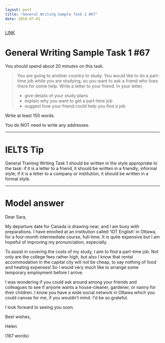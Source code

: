 ```yaml
---
layout: post
title: "General Writing Sample Task 1 #67"
date: 2019-07-01
---
```


[LINK](https://www.ielts-exam.net/general_writing_samples_task_1/937/)

# General Writing Sample Task 1 #67
You should spend about 20 minutes on this task.

> You are going to another country to study. You would like to do a part-time job while you are studying, so you want to ask a friend who lives there for some help.
> Write a letter to your friend. In your letter,
> - give details of your study plans
> - explain why you want to get a part-time job
> - suggest how your friend could help you find a job

Write at least 150 words.

You do NOT need to write any addresses.

----
# IELTS Tip
General Training Writing Task 1 should be written in the style appropriate to the task: if it is a letter to a friend, it should be written in a friendly, informal style; if it is a letter to a company or institution, it should be written in a formal style.

----
# Model answer
Dear Sara,

My departure date for Canada is drawing near, and I am busy with preparations. I have enrolled at an institution called ‘IDT English’ in Ottawa, for a four-month intermediate course, full-time. It is quite expensive but I am hopeful of improving my pronunciation, especially.

To assist in covering the costs of my study, I aim to find a part-time job. Not only are the college fees rather high, but also I know that rental accommodation in the capital city will not be cheap, to say nothing of food and heating expenses! So I would very much like to arrange some temporary employment before I arrive.

I was wondering if you could ask around among your friends and colleagues to see if anyone wants a house-cleaner, gardener, or nanny for their children. I know you have a wide social network in Ottawa which you could canvas for me, if you wouldn't mind. I'd be so grateful.

I look forward to seeing you soon.

Best wishes,

Helen

(167 words)
